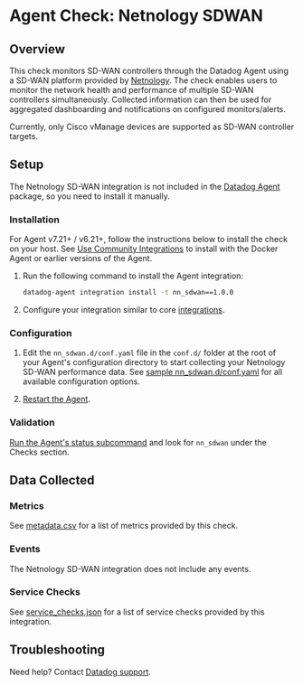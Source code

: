 # Agent Check: Netnology SDWAN

## Overview

This check monitors SD-WAN controllers through the Datadog Agent using a SD-WAN platform provided by [Netnology][1]. The
check enables users to monitor the network health and performance of multiple SD-WAN controllers simultaneously. Collected
information can then be used for aggregated dashboarding and notifications on configured monitors/alerts.

Currently, only Cisco vManage devices are supported as SD-WAN controller targets.

## Setup

The Netnology SD-WAN integration is not included in the [Datadog Agent][2] package, so you need to install it manually.

### Installation

For Agent v7.21+ / v6.21+, follow the instructions below to install the check on your host. See [Use Community Integrations][10] to install with the Docker Agent or earlier versions of the Agent.

1. Run the following command to install the Agent integration:

   ``` bash
   datadog-agent integration install -t nn_sdwan==1.0.0
   ```

2. Configure your integration similar to core [integrations][3].

### Configuration

1. Edit the `nn_sdwan.d/conf.yaml` file in the `conf.d/` folder at the root of your Agent's configuration directory to start collecting your Netnology SD-WAN performance data. See [sample nn_sdwan.d/conf.yaml][4] for all available configuration options.

2. [Restart the Agent][5].

### Validation

[Run the Agent's status subcommand][6] and look for `nn_sdwan` under the Checks section.

## Data Collected

### Metrics

See [metadata.csv][7] for a list of metrics provided by this check.

### Events

The Netnology SD-WAN integration does not include any events.

### Service Checks

See [service_checks.json][8] for a list of service checks provided by this integration.

## Troubleshooting

Need help? Contact [Datadog support][9].


[1]: https://netnology.io
[2]: https://app.datadoghq.com/account/settings#agent
[3]: https://docs.datadoghq.com/getting_started/integrations/
[4]: https://github.com/DataDog/integrations-extras/blob/master/nn_sdwan/datadog_checks/nn_sdwan/data/conf.yaml.example
[5]: https://docs.datadoghq.com/agent/guide/agent-commands/#start-stop-and-restart-the-agent
[6]: https://docs.datadoghq.com/agent/guide/agent-commands/#agent-status-and-information
[7]: https://github.com/DataDog/integrations-extras/blob/master/nn_sdwan/metadata.csv
[8]: https://github.com/DataDog/integrations-extras/blob/master/nn_sdwan/assets/service_checks.json
[9]: https://docs.datadoghq.com/help/
[10]: https://docs.datadoghq.com/agent/guide/use-community-integrations/ 